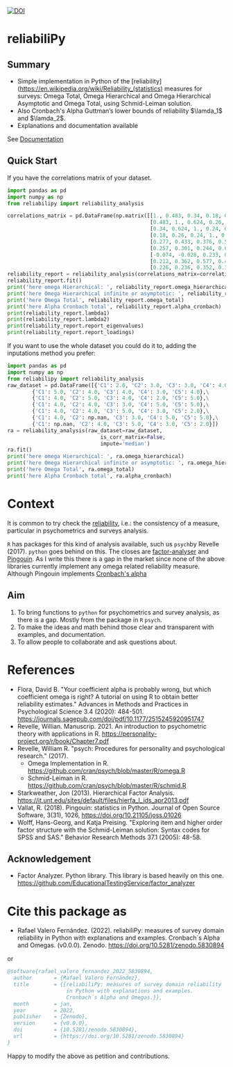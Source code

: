 [![DOI](https://zenodo.org/badge/445846537.svg)](https://zenodo.org/badge/latestdoi/445846537)

# reliabiliPy

## Summary 
* Simple  implementation in Python of the [reliability](https://en.wikipedia.org/wiki/Reliability_(statistics) measures for surveys: Omega Total,
Omega Hierarchical and Omega Hierarchical  Asymptotic and Omega Total, using Schmid-Leiman solution. 
* Also Cronbach's Alpha Guttman’s lower bounds of reliability $\lamda_1$ and  $\lamda_2$.
* Explanations  and documentation  available

See [Documentation](https://rafaelvalero.github.io/reliabiliPy/)
## Quick Start

If you have the correlations matrix of your dataset.

```python
import pandas as pd
import numpy as np
from reliabilipy import reliability_analysis

correlations_matrix = pd.DataFrame(np.matrix([[1., 0.483, 0.34, 0.18, 0.277, 0.257, -0.074, 0.212, 0.226],
                                              [0.483, 1., 0.624, 0.26, 0.433, 0.301, -0.028, 0.362, 0.236],
                                              [0.34, 0.624, 1., 0.24, 0.376, 0.244, 0.233, 0.577, 0.352],
                                              [0.18, 0.26, 0.24, 1., 0.534, 0.654, 0.165, 0.411, 0.306],
                                              [0.277, 0.433, 0.376, 0.534, 1., 0.609, 0.041, 0.3, 0.239],
                                              [0.257, 0.301, 0.244, 0.654, 0.609, 1., 0.133, 0.399, 0.32],
                                              [-0.074, -0.028, 0.233, 0.165, 0.041, 0.133, 1., 0.346, 0.206],
                                              [0.212, 0.362, 0.577, 0.411, 0.3, 0.399, 0.346, 1., 0.457],
                                              [0.226, 0.236, 0.352, 0.306, 0.239, 0.32, 0.206, 0.457, 1.]]))
reliability_report = reliability_analysis(correlations_matrix=correlations_matrix)
reliability_report.fit()
print('here omega Hierarchical: ', reliability_report.omega_hierarchical)
print('here Omega Hierarchical infinite or asymptotic: ', reliability_report.omega_hierarchical_asymptotic)
print('here Omega Total', reliability_report.omega_total)
print('here Alpha Cronbach total', reliability_report.alpha_cronbach)
print(reliability_report.lambda1)
print(reliability_report.lambda2)
print(reliability_report.report_eigenvalues)
print(reliability_report.report_loadings)

```

If you want to use the whole dataset you could do it to, adding the inputations method
you prefer:

```python
import pandas as pd
import numpy as np
from reliabilipy import reliability_analysis
raw_dataset = pd.DataFrame([{'C1': 2.0, 'C2': 3.0, 'C3': 3.0, 'C4': 4.0, 'C5': 4.0},\
        {'C1': 5.0, 'C2': 4.0, 'C3': 4.0, 'C4': 3.0, 'C5': 4.0},\
        {'C1': 4.0, 'C2': 5.0, 'C3': 4.0, 'C4': 2.0, 'C5': 5.0},\
        {'C1': 4.0, 'C2': 4.0, 'C3': 3.0, 'C4': 5.0, 'C5': 5.0},\
        {'C1': 4.0, 'C2': 4.0, 'C3': 5.0, 'C4': 3.0, 'C5': 2.0},\
        {'C1': 4.0, 'C2': np.nan, 'C3': 3.0, 'C4': 5.0, 'C5': 5.0},\
        {'C1': np.nan, 'C2': 4.0, 'C3': 5.0, 'C4': 3.0, 'C5': 2.0}])
ra = reliability_analysis(raw_dataset=raw_dataset,
                              is_corr_matrix=False,
                              impute='median')
ra.fit()
print('here omega Hierarchical: ', ra.omega_hierarchical)
print('here Omega Hierarchical infinite or asymptotic: ', ra.omega_hierarchical_asymptotic)
print('here Omega Total', ra.omega_total)
print('here Alpha Cronbach total', ra.alpha_cronbach)
```

# Context
It is common to try check the [reliability](https://en.wikipedia.org/wiki/Reliability_(statistics)), i.e.: the consistency of 
a measure, particular in psychometrics and surveys analysis. 

`R` has packages for this kind of analysis available, such us `psych`by Revelle (2017). `python` goes behind on this.
The closes are [factor-analyser](https://github.com/EducationalTestingService/factor_analyzer) and [Pingouin](https://pingouin-stats.org/index.html).
As I write this there is a gap in the market since none of the above libraries currently implement any 
omega related reliability measure. Although Pingouin implements [Cronbach's alpha](https://en.wikipedia.org/wiki/Cronbach%27s_alpha)

## Aim
1. To bring functions to ```python``` for psychometrics and survey analysis, as there is a gap. Mostly from the package in `R` `psych`.
2. To make the ideas and math behind those clear and transparent with examples, and documentation.
3. To allow people to collaborate and ask questions about.

# References
* Flora, David B. "Your coefficient alpha is probably wrong, but which coefficient omega is right? A tutorial on using R to obtain better reliability estimates." Advances in Methods and Practices in Psychological Science 3.4 (2020): 484-501. https://journals.sagepub.com/doi/pdf/10.1177/2515245920951747 
* Revelle, Willian. Manuscrip. 2021. An introduction to psychometric theory with applications in R.
https://personality-project.org/r/book/Chapter7.pdf 
* Revelle, William R. "psych: Procedures for personality and psychological research." (2017). 
    * Omega Implementation in R. https://github.com/cran/psych/blob/master/R/omega.R
    * Schmid-Leiman in R. https://github.com/cran/psych/blob/master/R/schmid.R 
* Starkweather, Jon (2013). Hierarchical Factor Analysis. https://it.unt.edu/sites/default/files/hierfa_l_jds_apr2013.pdf
* Vallat, R. (2018). Pingouin: statistics in Python. Journal of Open Source Software, 3(31), 1026, https://doi.org/10.21105/joss.01026
* Wolff, Hans-Georg, and Katja Preising. "Exploring item and higher order factor structure with the Schmid-Leiman solution: Syntax codes for SPSS and SAS." Behavior Research Methods 37.1 (2005): 48-58.

## Acknowledgement
* Factor Analyzer. Python library. This library is based heavily on this one. https://github.com/EducationalTestingService/factor_analyzer 

# Cite this package as
* Rafael Valero Fernández. (2022). reliabiliPy: measures of survey domain
reliability in Python with explanations and examples. 
Cronbach´s Alpha and Omegas. (v0.0.0). 
Zenodo. https://doi.org/10.5281/zenodo.5830894

or
```bibtex
@software{rafael_valero_fernandez_2022_5830894,
  author       = {Rafael Valero Fernández},
  title        = {{reliabiliPy: measures of survey domain reliability 
                   in Python with explanations and examples.
                   Cronbach´s Alpha and Omegas.}},
  month        = jan,
  year         = 2022,
  publisher    = {Zenodo},
  version      = {v0.0.0},
  doi          = {10.5281/zenodo.5830894},
  url          = {https://doi.org/10.5281/zenodo.5830894}
}
```
Happy to modify the above as petition and contributions.